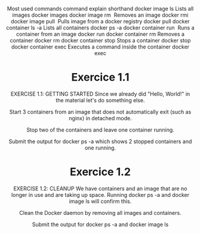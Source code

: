 <header>

<!--
  <<< Author notes: Course header >>>
  Include a 1280×640 image, course title in sentence case, and a concise description in emphasis.
  In your repository settings: enable template repository, add your 1280×640 social image, auto delete head branches.
  Add your open source license, GitHub uses MIT license.
-->
Most used commands
command	explain	shorthand
docker image ls	Lists all images	docker images
docker image rm <image>	Removes an image	docker rmi
docker image pull <image>	Pulls image from a docker registry	docker pull
docker container ls -a	Lists all containers	docker ps -a
docker container run <image>	Runs a container from an image	docker run
docker container rm <container>	Removes a container	docker rm
docker container stop <container>	Stops a container	docker stop
docker container exec <container>	Executes a command inside the container 	docker exec
# Exercice 1.1
EXERCISE 1.1: GETTING STARTED
Since we already did "Hello, World!" in the material let's do something else.

Start 3 containers from an image that does not automatically exit (such as nginx) in detached mode.

Stop two of the containers and leave one container running.

Submit the output for docker ps -a which shows 2 stopped containers and one running.
# Exercice 1.2
EXERCISE 1.2: CLEANUP
We have containers and an image that are no longer in use and are taking up space. Running docker ps -a and docker image ls will confirm this.

Clean the Docker daemon by removing all images and containers.

Submit the output for docker ps -a and docker image ls

